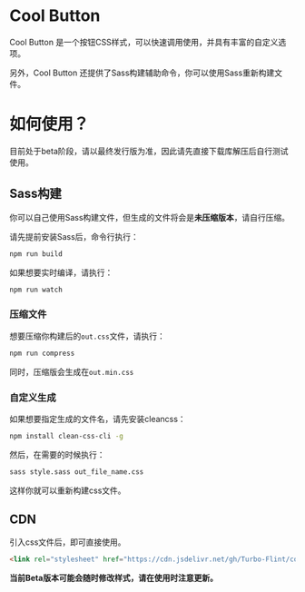 # Cool Button
Cool Button 是一个按钮CSS样式，可以快速调用使用，并具有丰富的自定义选项。

另外，Cool Button 还提供了Sass构建辅助命令，你可以使用Sass重新构建文件。

# 如何使用？
目前处于beta阶段，请以最终发行版为准，因此请先直接下载库解压后自行测试使用。

## Sass构建
你可以自己使用Sass构建文件，但生成的文件将会是**未压缩版本**，请自行压缩。

请先提前安装Sass后，命令行执行：
```bash
npm run build
```

如果想要实时编译，请执行：
```bash
npm run watch
```

### 压缩文件

想要压缩你构建后的`out.css`文件，请执行：
```bash
npm run compress
```

同时，压缩版会生成在`out.min.css`

### 自定义生成

如果想要指定生成的文件名，请先安装cleancss：
```bash
npm install clean-css-cli -g
```

然后，在需要的时候执行：
```bash
sass style.sass out_file_name.css
```

这样你就可以重新构建css文件。
## CDN
引入css文件后，即可直接使用。
```html
<link rel="stylesheet" href="https://cdn.jsdelivr.net/gh/Turbo-Flint/cool-button@latest/out.css">
```

**当前Beta版本可能会随时修改样式，请在使用时注意更新。**